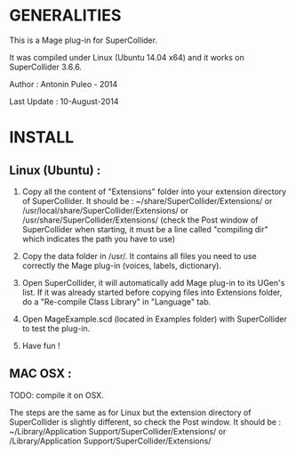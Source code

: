 
GENERALITIES
============

This is a Mage plug-in for SuperCollider.

It was compiled under Linux (Ubuntu 14.04 x64) and it works on SuperCollider 3.6.6.

Author :	Antonin Puleo - 2014

Last Update :	10-August-2014

INSTALL
=======

 Linux (Ubuntu) :
-----------------

1.	Copy all the content of "Extensions" folder into your extension directory of SuperCollider.
	It should be :
	~/share/SuperCollider/Extensions/
	or /usr/local/share/SuperCollider/Extensions/
	or /usr/share/SuperCollider/Extensions/
	(check the Post window of SuperCollider when starting, it must be a line called "compiling dir" which indicates the path you have to use)

2.  Copy the data folder in /usr/. It contains all files you need to use correctly the Mage plug-in (voices, labels, dictionary).
	
3.	Open SuperCollider, it will automatically add Mage plug-in to its UGen's list. 
	If it was already started before copying files into Extensions folder, do a "Re-compile Class Library" in "Language" tab.

4.	Open MageExample.scd (located in Examples folder) with SuperCollider to test the plug-in.

5.	Have fun !


 MAC OSX :
----------
TODO: compile it on OSX.

The steps are the same as for Linux but the extension directory of SuperCollider is slightly different, so check the Post window.
It should be :
~/Library/Application Support/SuperCollider/Extensions/
or /Library/Application Support/SuperCollider/Extensions/


